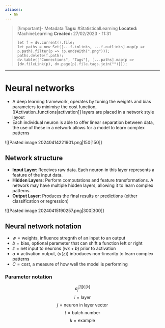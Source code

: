 ```yaml
---
aliases:
  - NN
---
```


> [!important]- Metadata
> **Tags:** #StatisticalLearning 
> **Located:** MachineLearning
> **Created:** 27/02/2023 - 11:31
> ```dataviewjs
> let f = dv.current().file;
> let paths = new Set([...f.inlinks, ...f.outlinks].map(p => p.path).filter(p => !p.endsWith(".png")));
> paths.delete(f.path);
> dv.table(["Connections", "Tags"], [...paths].map(p => [dv.fileLink(p), dv.page(p).file.tags.join("")]));
> ```

___
# Neural networks

- A deep learning framework, operates by tuning the weights and bias parameters to minimise the cost function, [[Activation_functions|activation]] layers are placed in a network style layout
- Each individual neuron is able to offer linear separation between data, the use of these in a network allows for a model to learn complex patterns

![[Pasted image 20240414221901.png|150|150]]


## Network structure
-  **Input Layer**: Receives raw data. Each neuron in this layer represents a feature of the input data.
-  **Hidden Layers**: Perform computations and feature transformations. A network may have multiple hidden layers, allowing it to learn complex patterns.
-  **Output Layer**: Produces the final results or predictions (either classification or regression)

![[Pasted image 20240415190257.png|300|300]]

## Neural network notation

- $w=\text{weights, influence stregnth of an input to an output}$
- $b=\text{bias, optional parameter that can shift a function left or right}$
- $z=\text{net input to neurons }(wx+b) \text{ prior to activation}$
- $a=\text{activation output, }(\sigma(z)) \text{ introduces non-linearity to learn complex patterns}$
- $C=\text{cost, a measure of how well the model is performing}$

### Parameter notation

 $$a_{j}^{[i][t][k]}$$
$$i=\text{layer}$$
$$j=\text{neuron in layer vector}$$
$$t=\text{batch number}$$
$$k=\text{example}$$
